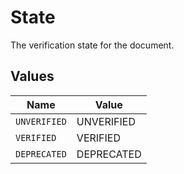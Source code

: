 # State

The verification state for the document.


## Values

| Name         | Value        |
| ------------ | ------------ |
| `UNVERIFIED` | UNVERIFIED   |
| `VERIFIED`   | VERIFIED     |
| `DEPRECATED` | DEPRECATED   |